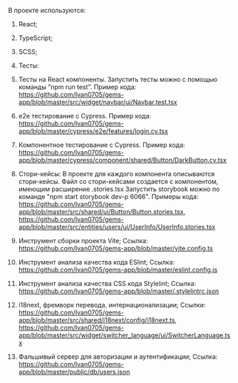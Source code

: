 В проекте используются:
1. React;
2. TypeScript;
3. SCSS;
4. Тесты:
  1. Тесты на React компоненты.
     Запустить тесты можно с помощью команды "npm run test".
     Пример кода: https://github.com/Ivan0705/gems-app/blob/master/src/widget/navbar/ui/Navbar.test.tsx

  2. e2e тестирование с Cypress.
     Пример кода: https://github.com/Ivan0705/gems-app/blob/master/cypress/e2e/features/login.cy.tsx

  3. Компонентное тестирование с Cypress.
     Пример кода: https://github.com/Ivan0705/gems-app/blob/master/cypress/component/shared/Button/DarkButton.cy.tsx

5. Стори-кейсы:
    В проекте для каждого компонента описываются стори-кейсы.
    Файл со стори-кейсами создается с компонентом, имеющим расширение .stories.tsx
    Запустить storybook можно по команде "npm start storybook dev-p 6066".
    Примеры кода: https://github.com/Ivan0705/gems-app/blob/master/src/shared/ui/Button/Button.stories.tsx,
    https://github.com/Ivan0705/gems-app/blob/master/src/entities/users/ui/UserInfo/UserInfo.stories.tsx

6. Инструмент сборки проекта Vite;
    Ссылка: https://github.com/Ivan0705/gems-app/blob/master/vite.config.ts

7. Инструмент анализа качества кода ESlint;
    Ссылка: https://github.com/Ivan0705/gems-app/blob/master/eslint.config.js

8. Инструмент анализа качества CSS кода Stylelint;
    Ссылка: https://github.com/Ivan0705/gems-app/blob/master/.stylelintrc.json

9. i18next, фремворк перевода, интернационализации;
    Ссылки: https://github.com/Ivan0705/gems-app/blob/master/src/shared/i18next/config/i18next.ts,
    https://github.com/Ivan0705/gems-app/blob/master/src/widget/switcher_language/ui/SwitcherLanguage.tsx

10. Фальшивый сервер для авторизации и аутентификации;
    Ссылка: https://github.com/Ivan0705/gems-app/blob/master/public/db/users.json
